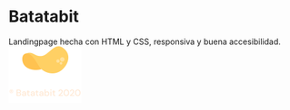 # Batatabit
Landingpage hecha con HTML y CSS, responsiva y buena accesibilidad.
![BATATABIT](./assets/img/logo-footer.svg)
